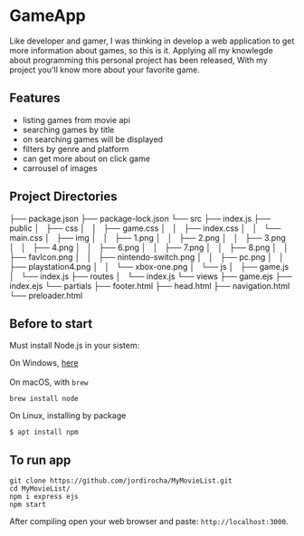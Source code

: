 # GameApp
<!--<div><img src="https://github.com/jordirocha/GameApp/blob/main/src/public/img/favIcon.png" heigth="20"/></div>-->
Like developer and gamer, I was thinking in develop a web application to get more information about games, so this is it.
Applying all my knowlegde about programming this personal project has been released, With my project you'll know more about your favorite game.
## Features
- listing games from movie api
- searching games by title
- on searching games will be displayed
- filters by genre and platform
- can get more about on click game 
- carrousel of images

## Project Directories
├── package.json
├── package-lock.json
└── src
    ├── index.js
    ├── public
    │   ├── css
    │   │   ├── game.css
    │   │   ├── index.css
    │   │   └── main.css
    │   ├── img
    │   │   ├── 1.png
    │   │   ├── 2.png
    │   │   ├── 3.png
    │   │   ├── 4.png
    │   │   ├── 6.png
    │   │   ├── 7.png
    │   │   ├── 8.png
    │   │   ├── favIcon.png
    │   │   ├── nintendo-switch.png
    │   │   ├── pc.png
    │   │   ├── playstation4.png
    │   │   └── xbox-one.png
    │   └── js
    │       ├── game.js
    │       └── index.js
    ├── routes
    │   └── index.js
    └── views
        ├── game.ejs
        ├── index.ejs
        └── partials
            ├── footer.html
            ├── head.html
            ├── navigation.html
            └── preloader.html
## Before to start
Must install Node.js in your sistem:</br>

On Windows, <a href="https://nodejs.org/es/download/">here</a></br></br>
On macOS, with `brew`</br>
    
    brew install node
    
On Linux, installing by package
    
    $ apt install npm

## To run app
    git clone https://github.com/jordirocha/MyMovieList.git
    cd MyMovieList/
    npm i express ejs
    npm start
After compiling open your web browser and paste: `http://localhost:3000`.
